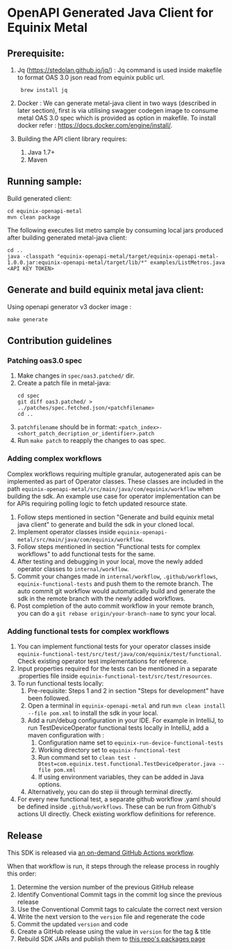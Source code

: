 # OpenAPI Generated Java Client for Equinix Metal

## Prerequisite:

1. Jq (https://stedolan.github.io/jq/) : Jq command is used inside makefile to format OAS 3.0 json read from equinix public url.
   ```
    brew install jq
   ```

2. Docker : We can generate metal-java client in two ways (described in later section), first is via utilising swagger codegen image to consume metal OAS 3.0 spec which is provided as option in makefile. To install docker refer : https://docs.docker.com/engine/install/.

3. Building the API client library requires:
   1. Java 1.7+
   2. Maven

  
## Running sample:

Build generated client:
```
cd equinix-openapi-metal
mvn clean package
```

The following executes list metro sample by consuming local jars produced after building generated metal-java client:
```
cd ..
java -classpath "equinix-openapi-metal/target/equinix-openapi-metal-1.0.0.jar:equinix-openapi-metal/target/lib/*" examples/ListMetros.java <API KEY TOKEN>
```

## Generate and build equinix metal java client:

Using openapi generator v3 docker image :
```
make generate
```

## Contribution guidelines

### Patching oas3.0 spec
1. Make changes in ``spec/oas3.patched/`` dir.
2. Create a patch file in metal-java:
   ```
   cd spec
   git diff oas3.patched/ > ../patches/spec.fetched.json/<patchfilename>
   cd ..
   ```
3. ``patchfilename`` should be in format: ``<patch_index>-<short_patch_decription_or_identifier>.patch``
4. Run ``make patch`` to reapply the changes to oas spec.

### Adding complex workflows
Complex workflows requiring multiple granular, autogenerated apis can be implemented as part of Operator classes. These classes are included in the path ``equinix-openapi-metal/src/main/java/com/equinix/workflow`` when building the sdk. An example use case for operator implementation can be for APIs requiring polling logic to fetch updated resource state.
1. Follow steps mentioned in section "Generate and build equinix metal java client" to generate and build the sdk in your cloned local.
2. Implement operator classes inside ```equinix-openapi-metal/src/main/java/com/equinix/workflow```.
3. Follow steps mentioned in section "Functional tests for complex workflows" to add functional tests for the same.
4. After testing and debugging in your local, move the newly added operator classes to ``internal/workflow``.
5. Commit your changes made in ```internal/workflow```, ```.github/workflows```, ```equinix-functional-tests``` and push them to the remote branch. The auto commit git workflow would automatically build and generate the sdk in the remote branch with the newly added workflows.
6. Post completion of the auto commit workflow in your remote branch, you can do a ```git rebase origin/your-branch-name``` to sync your local.

### Adding functional tests for complex workflows
1. You can implement functional tests for your operator classes inside ```equinix-functional-test/src/test/java/com/equinix/test/functional```. Check existing operator test implementations for reference.
2. Input properties required for the tests can be mentioned in a separate .properties file inside ```equinix-functional-test/src/test/resources```.
3. To run functional tests locally:
   1. Pre-requisite: Steps 1 and 2 in section "Steps for development" have been followed.
   2. Open a terminal in ```equinix-openapi-metal``` and run ```mvn clean install --file pom.xml``` to install the sdk in your local. 
   3. Add a run/debug configuration in your IDE. For example in IntelliJ, to run TestDeviceOperator functional tests locally in IntelliJ, add a maven configuration with :
      1. Configuration name set to ```equinix-run-device-functional-tests```
      2. Working directory set to ```equinix-functional-test```
      3. Run command set to ```clean test -Dtest=com.equinix.test.functional.TestDeviceOperator.java --file pom.xml```
      4. If using environment variables, they can be added in Java options. 
   4. Alternatively, you can do step iii through terminal directly. 
4. For every new functional test, a separate github workflow .yaml should be defined inside ```.github/workflows```. These can be run from Github's actions UI directly. Check existing workflow definitions for reference.

## Release

This SDK is released via [an on-demand GitHub Actions workflow](https://github.com/equinix-labs/metal-java/actions/workflows/release.yaml).

When that workflow is run, it steps through the release process in roughly this order:

1. Determine the version number of the previous GitHub release
2. Identify Conventional Commit tags in the commit log since the previous release
3. Use the Conventional Commit tags to calculate the correct next version
4. Write the next version to the `version` file and regenerate the code
5. Commit the updated `version` and code
6. Create a GitHub release using the value in `version` for the tag & title
7. Rebuild SDK JARs and publish them to [this repo's packages page](https://github.com/equinix-labs/metal-java/packages/)

